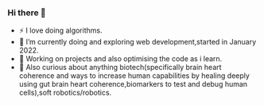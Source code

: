 ### Hi there 👋

- ⚡ I love doing algorithms.
- 🔭 I’m currently doing and exploring web development,started in January 2022.
- 🌱 Working on projects and also optimising the code as i learn.
- 🌠 Also curious about anything biotech(specifically brain heart coherence and ways to increase human capabilities by healing deeply using gut brain heart coherence,biomarkers to test and debug human cells),soft robotics/robotics. 


